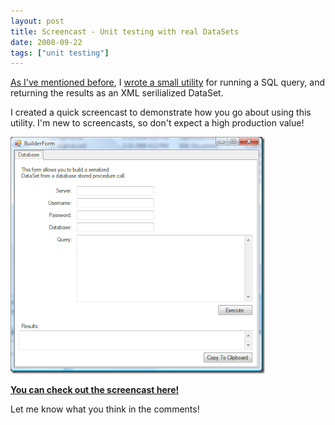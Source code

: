 ```yaml
---
layout: post
title: Screencast - Unit testing with real DataSets
date: 2008-09-22
tags: ["unit testing"]
---
```


[As I've mentioned before](http://www.ytechie.com/2008/04/net-xml-dataset-generator-from-a-sql-query.html), I [wrote a small utility](http://code.google.com/p/queryxmldataset/) for running a SQL query, and returning the results as an XML serilialized DataSet.

I created a quick screencast to demonstrate how you go about using this utility. I'm new to screencasts, so don't expect a high production value!

[![image](image2.png)](http://s3.ytechie.com/screencasts/QueryXmlDataSet-Screencast/QueryXmlDataSet-Screencast.htm) 

**[You can check out the screencast here!](http://s3.ytechie.com/screencasts/QueryXmlDataSet-Screencast/QueryXmlDataSet-Screencast.htm)**

Let me know what you think in the comments!